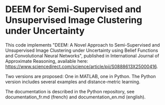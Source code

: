 # DEEM for Semi-Supervised and Unsupervised Image Clustering under Uncertainty

This code implements "DEEM: A Novel Approach to Semi-Supervised and Unsupervised Image Clustering under Uncertainty using Belief Functions and Convolutional Neural Networks", published in International Journal of Approximate Reasoning, available here: https://www.sciencedirect.com/science/article/pii/S0888613X25000416.

Two versions are proposed: One in MATLAB, one in Python. The Python version includes several examples and distance-metric learning. 

The documentation is described in the Python repository, see documentation_fr.md (french) and documentation_en.md (english).


 
